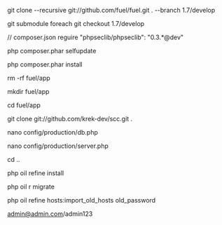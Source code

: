 git clone --recursive git://github.com/fuel/fuel.git . --branch 1.7/develop

git submodule foreach git checkout 1.7/develop

// composer.json reguire "phpseclib/phpseclib": "0.3.*@dev"

php composer.phar selfupdate

php composer.phar install

rm -rf fuel/app

mkdir fuel/app

cd fuel/app

git clone git://github.com/krek-dev/scc.git .

nano config/production/db.php

nano config/production/server.php

cd ..

php oil refine install

php oil r migrate

php oil refine hosts:import_old_hosts old_password

admin@admin.com/admin123
